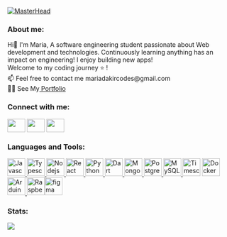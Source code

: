 
[![MasterHead](https://res.cloudinary.com/dgmlvkqyx/image/upload/v1677744494/banner_1_oomdye.png)](https://github.com/dakirmaria)
<h3 align="left">About me:</h3>
<p align="left">
  Hi👋 I'm Maria, A software engineering student passionate about Web development and technologies. Continuously learning anything has an impact on engineering! I enjoy building new apps!<br>
  Welcome to my coding journey ⭐ !
 <br>📫 Feel free to contact me mariadakircodes@gmail.com
 <br>👩‍💻 See My<a href="https://www.maria-dakir.codes"> Portfolio</a>

  </p>
  
<h3 align="left">Connect with me:</h3>
<p align="left">
<a href="https://www.linkedin.com/in/maria-dakir-47ba83193/" target="blank"><img align="center" src="https://www.svgrepo.com/show/448234/linkedin.svg" alt="" height="30" width="40" /></a>
  <a href="your link" target="blank"><img align="center" src="https://www.svgrepo.com/show/489937/twitter.svg" alt="" height="30" width="40" /></a>
<a href="https://dribbble.com/mardakir" target="blank"><img align="center" src="https://res.cloudinary.com/dgmlvkqyx/image/upload/v1677745794/dribbble-svgrepo-com_ibd3gl.svg" alt="" height="30" width="40" /></a>
</p>
<h3 align="left">Languages and Tools:</h3>
<p align="left"> <a href="https://developer.mozilla.org/en-US/docs/Web/JavaScript" target="_blank"> <img src="https://www.svgrepo.com/show/353925/javascript.svg" alt="Javascript" width="40" height="40"/> </a><a href="https://www.typescriptlang.org/docs/" target="_blank"> <img src="https://www.svgrepo.com/show/354478/typescript-icon.svg" alt="Typescript" width="40" height="40"/> </a> 
<a href="https://nodejs.org/en/docs/" target="_blank"> <img src="https://www.svgrepo.com/show/452075/node-js.svg" alt="Nodejs" width="40" height="40"/> </a>
  <a href="https://reactjs.org/docs/getting-started.html" target="_blank"> <img src="https://www.svgrepo.com/show/452092/react.svg" alt="React" width="40" height="40"/> </a><a href="https://docs.python.org/3//" target="_blank"> <img src="https://www.svgrepo.com/show/452091/python.svg" alt="Python" width="40" height="40"/></a><a href="https://dart.dev/guides" target="_blank"> <img src="https://www.svgrepo.com/show/353631/dart.svg" alt="Dart" width="40" height="40"/></a><a href="https://www.mongodb.com/docs/" target="_blank"> <img src="https://www.svgrepo.com/show/373845/mongo.svg" alt="MongoDB" width="40" height="40"/></a><a href="https://www.postgresql.org/docs/" target="_blank"> <img src="https://www.svgrepo.com/show/354200/postgresql.svg" alt="Postgresql" width="40" height="40"/></a><a href="https://dev.mysql.com/doc/" target="_blank"> <img src="https://www.svgrepo.com/show/355133/mysql.svg" alt="MySQL" width="40" height="40"/></a><a href="https://docs.timescale.com/" target="_blank"> <img src="https://res.cloudinary.com/dgmlvkqyx/image/upload/v1677747513/TimescaleLogoSocialMedia1Png_dyj6ot.png" alt="Timescaledb" width="40" height="40"/></a>
  <a href="https://docs.docker.com/" target="_blank"> <img src="https://www.svgrepo.com/show/303231/docker-logo.svg" alt="Docker" width="40" height="40"/></a>
 <a href="https://www.arduino.cc/" target="_blank"> <img src="https://www.svgrepo.com/show/353423/arduino.svg" alt="Arduino" width="40" height="40"/><a href="https://www.raspberrypi.com/documentation/" target="_blank"> <img src="https://www.svgrepo.com/show/303239/raspberry-pi-logo.svg" alt="RaspberryPi" width="40" height="40"/></a><a href="https://www.figma.com/" target="_blank"><img src="https://www.svgrepo.com/show/452202/figma.svg" alt="figma" width="40" height="40"/></a>
  

  
</p>
<h3 align="left">Stats:</h3>
<picture>
<source 
  srcset="https://github-readme-stats.vercel.app/api?username=dakirmaria&show_icons=true&theme=midnight-purple"
  media="(prefers-color-scheme: dark)"
/>

<img src="https://github-readme-stats.vercel.app/api?username=dakirmaria&show_icons=true" />
</picture>
